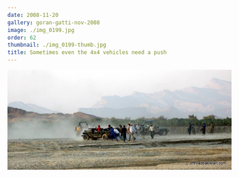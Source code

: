 ```yaml
---
date: 2008-11-20
gallery: goran-gatti-nov-2008
image: ./img_0199.jpg
order: 62
thumbnail: ./img_0199-thumb.jpg
title: Sometimes even the 4x4 vehicles need a push
---
```


![Sometimes even the 4x4 vehicles need a push](./img_0199.jpg)